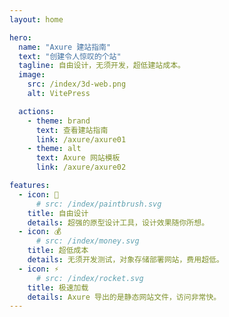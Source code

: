 ```yaml
---
layout: home

hero:
  name: "Axure 建站指南"
  text: "创建令人惊叹的个站"
  tagline: 自由设计，无须开发，超低建站成本。
  image:
    src: /index/3d-web.png
    alt: VitePress

  actions:
    - theme: brand
      text: 查看建站指南
      link: /axure/axure01
    - theme: alt
      text: Axure 网站模板
      link: /axure/axure02

features:
  - icon: 🎨
      # src: /index/paintbrush.svg
    title: 自由设计
    details: 超强的原型设计工具，设计效果随你所想。
  - icon: 💰
      # src: /index/money.svg
    title: 超低成本
    details: 无须开发测试，对象存储部署网站，费用超低。
  - icon: ⚡️
      # src: /index/rocket.svg
    title: 极速加载
    details: Axure 导出的是静态网站文件，访问非常快。
---
```



<style>
:root {
  --vp-home-hero-name-color: transparent;
  --vp-home-hero-name-background: -webkit-linear-gradient(120deg, #39eafb, #ff1477);
}
</style>
